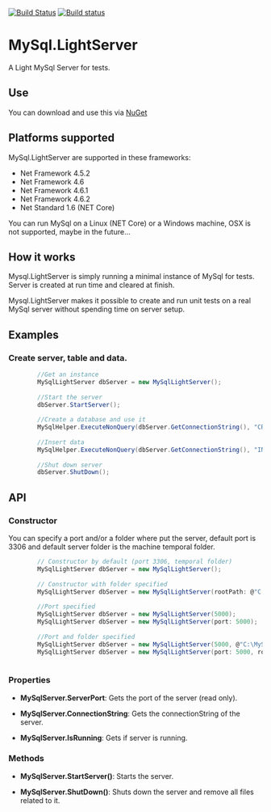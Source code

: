 [![Build Status](https://travis-ci.org/carlosjdelgado/MySql.LightServer.svg?branch=master)](https://travis-ci.org/carlosjdelgado/MySql.LightServer)
[![Build status](https://ci.appveyor.com/api/projects/status/9vbaofala03rch1m/branch/master?svg=true)](https://ci.appveyor.com/project/carlosjdelgado/mysql-lightserver/branch/master)
# MySql.LightServer 
A Light MySql Server for tests.

## Use
You can download and use this via [NuGet](https://www.nuget.org/packages/MySql.LightServer/)

## Platforms supported
MySql.LightServer are supported in these frameworks:
* Net Framework 4.5.2
* Net Framework 4.6
* Net Framework 4.6.1
* Net Framework 4.6.2
* Net Standard 1.6 (NET Core)

You can run MySql on a Linux (NET Core) or a Windows machine, OSX is not supported, maybe in the future...

## How it works
Mysql.LightServer is simply running a minimal instance of MySql for tests. Server is created at run time and cleared at finish.

Mysql.LightServer makes it possible to create and run unit tests on a real MySql server without spending time on server setup.

## Examples
### Create server, table and data.

```c#
        //Get an instance
        MySqlLightServer dbServer = new MySqlLightServer();
        
        //Start the server
        dbServer.StartServer();
        
        //Create a database and use it
        MySqlHelper.ExecuteNonQuery(dbServer.GetConnectionString(), "CREATE DATABASE testserver; USE testserver;");
        
        //Insert data
        MySqlHelper.ExecuteNonQuery(dbServer.GetConnectionString(), "INSERT INTO testTable (`id`, `value`) VALUES (2, 'test value')"); 
        
        //Shut down server
        dbServer.ShutDown();
```
## API
### Constructor
You can specify a port and/or a folder where put the server, default port is 3306 and default server folder is the machine temporal folder.
```c#
        // Constructor by default (port 3306, temporal folder)
        MySqlLightServer dbServer = new MySqlLightServer();
        
        // Constructor with folder specified
        MySqlLightServer dbServer = new MySqlLightServer(rootPath: @"C:\MySqlLightServer");
        
        //Port specified
        MySqlLightServer dbServer = new MySqlLightServer(5000);
        MySqlLightServer dbServer = new MySqlLightServer(port: 5000); 
        
        //Port and folder specified
        MySqlLightServer dbServer = new MySqlLightServer(5000, @"C:\MySqlLightServer");
        MySqlLightServer dbServer = new MySqlLightServer(port: 5000, rootPath: @"C:\MySqlLightServer"); 
        
```
### Properties
* **MySqlServer.ServerPort**: Gets the port of the server (read only).

* **MySqlServer.ConnectionString**: Gets the connectionString of the server.

* **MySqlServer.IsRunning**: Gets if server is running.

### Methods
* **MySqlServer.StartServer()**: Starts the server.

* **MySqlServer.ShutDown()**: Shuts down the server and remove all files related to it.


